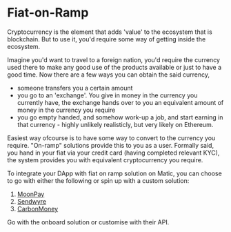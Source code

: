 # Fiat-on-Ramp

Cryptocurrency is the element that adds 'value' to the ecosystem that is blockchain. But to use it, you'd require some way of getting inside the ecosystem. 

Imagine you'd want to travel to a foreign nation, you'd require the currency used there to make any good use of the products available or just to have a good time. Now there are a few ways you can obtain the said currency, 

- someone transfers you a certain amount
- you go to an 'exchange'. You give in money in the currency you currently have, the exchange hands over to you an equivalent amount of money in the currency you require
- you go empty handed, and somehow work-up a job, and start earning in that currency - highly unlikely realisticly, but very likely on Ethereum.

Easiest way ofcourse is to have some way to convert to the currency you require. "On-ramp" solutions provide this to you as a user. 
Formally said, you hand in your fiat via your credit card (having completed relevant KYC), the system provides you with equivalent cryptocurrency you require.

To integrate your DApp with fiat on ramp solution on Matic, you can choose to go with either the following or spin up with a custom solution:

1. [MoonPay]([https://www.moonpay.io/](https://www.moonpay.io/))
2. [Sendwyre]([https://www.sendwyre.com/](https://www.sendwyre.com/))
3. [CarbonMoney]([https://www.carbon.money/](https://www.carbon.money/))

Go with the onboard solution or customise with their API.